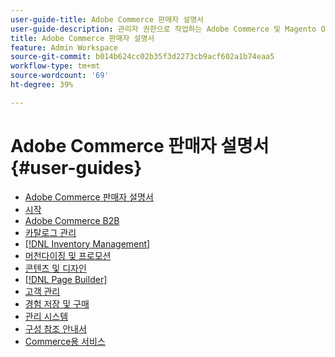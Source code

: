 ```yaml
---
user-guide-title: Adobe Commerce 판매자 설명서
user-guide-description: 관리자 권한으로 작업하는 Adobe Commerce 및 Magento Open Source 판매자를 위한 설명서 및 리소스입니다.
title: Adobe Commerce 판매자 설명서
feature: Admin Workspace
source-git-commit: b014b624cc02b35f3d2273cb9acf602a1b74eaa5
workflow-type: tm+mt
source-wordcount: '69'
ht-degree: 39%

---
```


# Adobe Commerce 판매자 설명서 {#user-guides}

- [Adobe Commerce 판매자 설명서](home.md)
- [시작](https://experienceleague.adobe.com/docs/commerce-admin/start/guide-overview.html)
- [Adobe Commerce B2B](https://experienceleague.adobe.com/docs/commerce-admin/b2b/guide-overview.html)
- [카탈로그 관리](https://experienceleague.adobe.com/docs/commerce-admin/catalog/guide-overview.html)
- [[!DNL Inventory Management]](https://experienceleague.adobe.com/docs/commerce-admin/inventory/guide-overview.html)
- [머천다이징 및 프로모션](https://experienceleague.adobe.com/docs/commerce-admin/marketing/guide-overview.html)
- [콘텐츠 및 디자인](https://experienceleague.adobe.com/docs/commerce-admin/content-design/guide-overview.html)
- [[!DNL Page Builder]](https://experienceleague.adobe.com/docs/commerce-admin/page-builder/guide-overview.html)
- [고객 관리](https://experienceleague.adobe.com/docs/commerce-admin/customers/guide-overview.html)
- [경험 저장 및 구매](https://experienceleague.adobe.com/docs/commerce-admin/stores-sales/guide-overview.html)
- [관리 시스템](https://experienceleague.adobe.com/docs/commerce-admin/systems/guide-overview.html)
- [구성 참조 안내서](https://experienceleague.adobe.com/docs/commerce-admin/config/guide-overview.html)
- [Commerce용 서비스](services.md)
